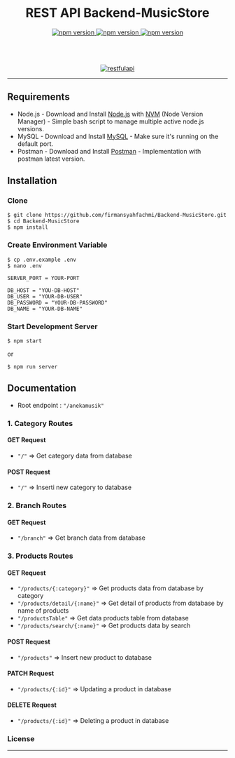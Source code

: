 <h1 align="center">REST API Backend-MusicStore</h1>
<div align="center">
   <a href="#">
    <img src="https://img.shields.io/badge/npm-6.9.0-brightgreen.svg?style=flat-square" alt="npm version">
  </a>
  <a href="#">
    <img src="https://img.shields.io/badge/NodeJS-12.4.0-blue.svg?style=flat-square" alt="npm version">
  </a>
  <a href="#">
    <img src="https://img.shields.io/badge/ExpressJS-4.x-orange.svg?style=flat-square" alt="npm version">
  </a>
</div>
 <br><br><br>


<p align="center">
  <a href="https://nodejs.org/">
    <img alt="restfulapi" title="Restful API" src="https://cdn-images-1.medium.com/max/871/1*d2zLEjERsrs1Rzk_95QU9A.png">
  </a>
</p>

----

## Requirements
- Node.js - Download and Install [Node.js](https://nodejs.org/en/) with [NVM](https://github.com/creationix/nvm) (Node Version Manager) - Simple bash script to manage multiple active node.js versions.
- MySQL - Download and Install [MySQL](https://www.mysql.com/downloads/) - Make sure it's running on the default port.
- Postman - Download and Install [Postman](https://www.getpostman.com/downloads) - Implementation with postman latest version.

## Installation
### Clone
```
$ git clone https://github.com/firmansyahfachmi/Backend-MusicStore.git
$ cd Backend-MusicStore
$ npm install
```

### Create Environment Variable
```
$ cp .env.example .env
$ nano .env
```

```
SERVER_PORT = YOUR-PORT

DB_HOST = "YOU-DB-HOST"
DB_USER = "YOUR-DB-USER"
DB_PASSWORD = "YOUR-DB-PASSWORD"
DB_NAME = "YOUR-DB-NAME"

```
### Start Development Server
```
$ npm start
```
or
```
$ npm run server
```

## Documentation

- Root endpoint : `"/anekamusik"`

### 1. Category Routes

#### GET Request
 
 - `"/"` => Get category data from database

#### POST Request

 - `"/"` => Inserti new category to database
 

 ### 2. Branch Routes

#### GET Request
 
 - `"/branch"` => Get branch data from database

 
 ### 3. Products Routes

#### GET Request
 
 - `"/products/{:category}"` => Get products data from database by category
 - `"/products/detail/{:name}"` => Get detail of products from database by name of products
 - `"/productsTable"` => Get data products table from database
 - `"/products/search/{:name}"` => Get products data by search

#### POST Request

 - `"/products"` => Insert new product to database

#### PATCH Request

 - `"/products/{:id}"` => Updating a product in database

#### DELETE Request

 - `"/products/{:id}"` => Deleting a product in database



### License
----

